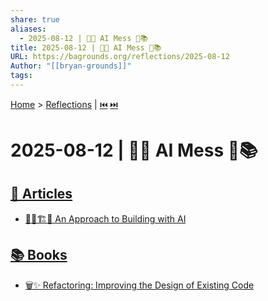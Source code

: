 ```yaml
---
share: true
aliases:
  - 2025-08-12 | 🤖🤠 AI Mess 📄📚
title: 2025-08-12 | 🤖🤠 AI Mess 📄📚
URL: https://bagrounds.org/reflections/2025-08-12
Author: "[[bryan-grounds]]"
tags: 
---
```

[Home](../index.md) > [Reflections](./index.md) | [⏮️](./2025-08-11.md) [⏭️](./2025-08-13.md)  
# 2025-08-12 | 🤖🤠 AI Mess 📄📚  
## [📄 Articles](../articles/index.md)  
- [🤖🧱🏗️🧠 An Approach to Building with AI](../articles/an-approach-to-building-with-ai.md)  
  
## [📚 Books](../books/index.md)  
- [🗑️✨ Refactoring: Improving the Design of Existing Code](../books/refactoring-improving-the-design-of-existing-code.md)